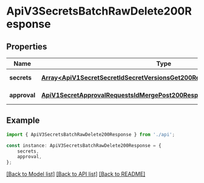 # ApiV3SecretsBatchRawDelete200Response


## Properties

Name | Type | Description | Notes
------------ | ------------- | ------------- | -------------
**secrets** | [**Array&lt;ApiV1SecretSecretIdSecretVersionsGet200ResponseSecretVersionsInner&gt;**](ApiV1SecretSecretIdSecretVersionsGet200ResponseSecretVersionsInner.md) |  | [default to undefined]
**approval** | [**ApiV1SecretApprovalRequestsIdMergePost200ResponseApproval**](ApiV1SecretApprovalRequestsIdMergePost200ResponseApproval.md) |  | [default to undefined]

## Example

```typescript
import { ApiV3SecretsBatchRawDelete200Response } from './api';

const instance: ApiV3SecretsBatchRawDelete200Response = {
    secrets,
    approval,
};
```

[[Back to Model list]](../README.md#documentation-for-models) [[Back to API list]](../README.md#documentation-for-api-endpoints) [[Back to README]](../README.md)
